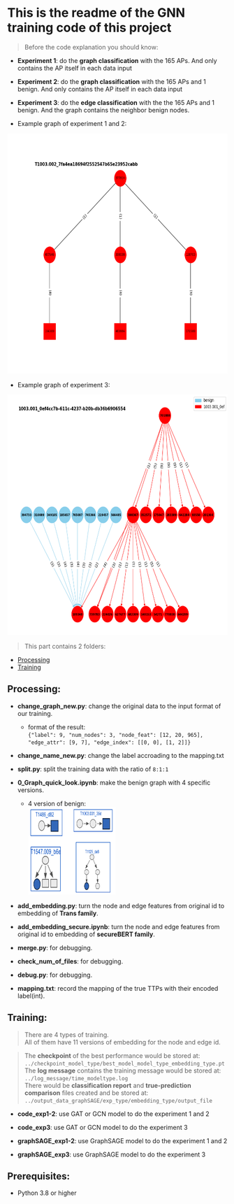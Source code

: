 # This is the readme of the GNN training code of this project  
> Before the code explanation you should know:
- **Experiment 1**: do the **graph classification** with the 165 APs. And only contains the AP itself in each data input
- **Experiment 2**: do the **graph classification** with the 165 APs and 1 benign. And only contains the AP itself in each data input
- **Experiment 3**: do the **edge classification** with the the 165 APs and 1 benign. And the graph contains the neighbor benign nodes.  

- Example graph of experiment 1 and 2:
<img src="https://github.com/Bai1026/Intern-IIS/blob/main/Audit-log_Analysis/Figure/graph_self/T1003.002_7fa4ea18694f2552547b65e23952cabb.png" alt="error pic" width="550" height="550">

- Example graph of experiment 3:  
<img src="https://github.com/Bai1026/Intern-IIS/blob/main/Audit-log_Analysis/Figure/graph_with_benign/1003.001_0ef4cc7b-611c-4237-b20b-db36b6906554.png" alt="error pic" width="550" height="550">

> This part contains 2 folders:
- [Processing](https://github.com/Bai1026/Intern-IIS/tree/main/Audit-log_Analysis/code/GNN/processing)
- [Training](https://github.com/Bai1026/Intern-IIS/tree/main/Audit-log_Analysis/code/GNN/training)

## Processing:  
- **change_graph_new.py**: change the original data to the input format of our training.
  - format of the result:  
    ```{"label": 9, "num_nodes": 3, "node_feat": [12, 20, 965], "edge_attr": [9, 7], "edge_index": [[0, 0], [1, 2]]}```
- **change_name_new.py**: change the label accroading to the mapping.txt
- **split.py**: split the training data with the ratio of ```8:1:1```
- **0_Graph_quick_look.ipynb**: make the benign graph with 4 specific versions.
  - 4 version of benign:  
    <img src="https://github.com/Bai1026/Intern-IIS/blob/main/Audit-log_Analysis/Figure/benign_version.png" alt="error pic" width="200" height="200">
    
- **add_embedding.py**: turn the node and edge features from original id to embedding of **Trans family**.
- **add_embedding_secure.ipynb**: turn the node and edge features from original id to embedding of **secureBERT family**.

- **merge.py**: for debugging.
- **check_num_of_files**: for debugging.
- **debug.py**: for debugging.
- **mapping.txt**: record the mapping of the true TTPs with their encoded label(int).

## Training:
> There are 4 types of training.  
> All of them have 11 versions of embedding for the node and edge id.  

> The **checkpoint** of the best performance would be stored at: ```../checkpoint_model_type/best_model_model_type_embedding_type.pt```  
> The **log message** contains the training message would be stored at:  
```../log_message/time_modeltype.log```  
> There would be **classification report** and **true-prediction comparison** files created and be stored at: ```../output_data_graphSAGE/exp_type/embedding_type/output_file```  

- **code_exp1-2**: use GAT or GCN model to do the experiment 1 and 2
- **code_exp3**:  use GAT or GCN model to do the experiment 3

- **graphSAGE_exp1-2**: use GraphSAGE model to do the experiment 1 and 2
- **graphSAGE_exp3**: use GraphSAGE model to do the experiment 3


## Prerequisites:
- Python 3.8 or higher
